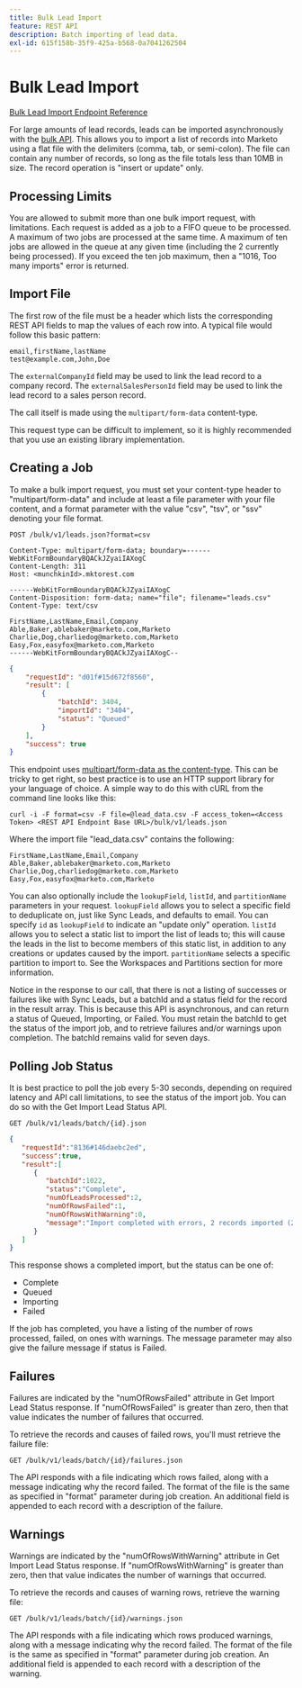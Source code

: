 ```yaml
---
title: Bulk Lead Import
feature: REST API
description: Batch importing of lead data.
exl-id: 615f158b-35f9-425a-b568-0a7041262504
---
```

# Bulk Lead Import

[Bulk Lead Import Endpoint Reference](https://developer.adobe.com/marketo-apis/api/mapi/#tag/Bulk-Import-Leads)

For large amounts of lead records, leads can be imported asynchronously with the [bulk API](https://developer.adobe.com/marketo-apis/api/mapi/#tag/Bulk-Import-Leads/operation/importLeadUsingPOST). This allows you to import a list of records into Marketo using a flat file with the delimiters (comma, tab, or semi-colon). The file can contain any number of records, so long as the file totals less than 10MB in size. The record operation is "insert or update" only.

## Processing Limits

You are allowed to submit more than one bulk import request, with limitations. Each request is added as a job to a FIFO queue to be processed. A maximum of two jobs are processed at the same time. A maximum of ten jobs are allowed in the queue at any given time (including the 2 currently being processed). If you exceed the ten job maximum, then a "1016, Too many imports" error is returned.

## Import File

The first row of the file must be a header which lists the corresponding REST API fields to map the values of each row into. A typical file would follow this basic pattern:

```
email,firstName,lastName
test@example.com,John,Doe
```

The `externalCompanyId` field may be used to link the lead record to a company record. The `externalSalesPersonId` field may be used to link the lead record to a sales person record.

The call itself is made using the `multipart/form-data` content-type.

This request type can be difficult to implement, so it is highly recommended that you use an existing library implementation.

## Creating a Job

To make a bulk import request, you must set your content-type header to "multipart/form-data" and include at least a file parameter with your file content, and a format parameter with the value "csv", "tsv", or "ssv" denoting your file format.

```
POST /bulk/v1/leads.json?format=csv
```

```
Content-Type: multipart/form-data; boundary=------WebKitFormBoundaryBQACkJZyaiIAXogC
Content-Length: 311
Host: <munchkinId>.mktorest.com
```

```
------WebKitFormBoundaryBQACkJZyaiIAXogC
Content-Disposition: form-data; name="file"; filename="leads.csv"
Content-Type: text/csv

FirstName,LastName,Email,Company
Able,Baker,ablebaker@marketo.com,Marketo
Charlie,Dog,charliedog@marketo.com,Marketo
Easy,Fox,easyfox@marketo.com,Marketo
------WebKitFormBoundaryBQACkJZyaiIAXogC--
```

```json
{
    "requestId": "d01f#15d672f8560",
    "result": [
        {
            "batchId": 3404,
            "importId": "3404",
            "status": "Queued"
        }
    ],
    "success": true
}
```

This endpoint uses [multipart/form-data as the content-type](https://www.w3.org/Protocols/rfc1341/7_2_Multipart.html). This can be tricky to get right, so best practice is to use an HTTP support library for your language of choice. A simple way to do this with cURL from the command line looks like this:

```
curl -i -F format=csv -F file=@lead_data.csv -F access_token=<Access Token> <REST API Endpoint Base URL>/bulk/v1/leads.json
```

Where the import file "lead_data.csv" contains the following:

```
FirstName,LastName,Email,Company
Able,Baker,ablebaker@marketo.com,Marketo
Charlie,Dog,charliedog@marketo.com,Marketo
Easy,Fox,easyfox@marketo.com,Marketo
```

You can also optionally include the `lookupField`, `listId`, and `partitionName` parameters in your request. `lookupField` allows you to select a specific field to deduplicate on, just like Sync Leads, and defaults to email. You can specify `id` as `lookupField` to indicate an "update only" operation. `listId` allows you to select a static list to import the list of leads to; this will cause the leads in the list to become members of this static list, in addition to any creations or updates caused by the import. `partitionName` selects a specific partition to import to. See the Workspaces and Partitions section for more information.

Notice in the response to our call, that there is not a listing of successes or failures like with Sync Leads, but a batchId and a status field for the record in the result array. This is because this API is asynchronous, and can return a status of Queued, Importing, or Failed. You must retain the batchId to get the status of the import job, and to retrieve failures and/or warnings upon completion. The batchId remains valid for seven days.

## Polling Job Status

It is best practice to poll the job every 5-30 seconds, depending on required latency and API call limitations, to see the status of the import job. You can do so with the Get Import Lead Status API.

```
GET /bulk/v1/leads/batch/{id}.json
```

```json
{
   "requestId":"8136#146daebc2ed",
   "success":true,
   "result":[
      {
         "batchId":1022,
         "status":"Complete",
         "numOfLeadsProcessed":2,
         "numOfRowsFailed":1,
         "numOfRowsWithWarning":0,
         "message":"Import completed with errors, 2 records imported (2 members), 1 failed"
      }
   ]
}

```

This response shows a completed import, but the status can be one of:

- Complete
- Queued
- Importing
- Failed

If the job has completed, you have a listing of the number of rows processed, failed, on ones with warnings. The message parameter may also give the failure message if status is Failed.

## Failures

Failures are indicated by the "numOfRowsFailed" attribute in Get Import Lead Status response. If "numOfRowsFailed" is greater than zero, then that value indicates the number of failures that occurred.

To retrieve the records and causes of failed rows, you'll must retrieve the failure file:

```
GET /bulk/v1/leads/batch/{id}/failures.json
```

The API responds with a file indicating which rows failed, along with a message indicating why the record failed. The format of the file is the same as specified in "format" parameter during job creation. An additional field is appended to each record with a description of the failure.

## Warnings

Warnings are indicated by the "numOfRowsWithWarning" attribute in Get Import Lead Status response. If "numOfRowsWithWarning" is greater than zero, then that value indicates the number of warnings that occurred.

To retrieve the records and causes of warning rows, retrieve the warning file:

```
GET /bulk/v1/leads/batch/{id}/warnings.json
```

The API responds with a file indicating which rows produced warnings, along with a message indicating why the record failed. The format of the file is the same as specified in "format" parameter during job creation. An additional field is appended to each record with a description of the warning.

